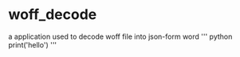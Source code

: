 # woff_decode
a application used to decode woff file into json-form word
'''
python
print('hello')
'''
